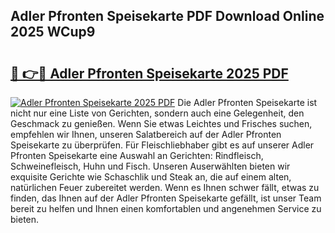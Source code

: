 ## Adler Pfronten Speisekarte PDF Download Online 2025 WCup9

# <h2><a href="http://gc6jc9.nevu.top/?p=Adler+Pfronten+Speisekarte">🔗 👉🔴 Adler Pfronten Speisekarte 2025 PDF</a></h2>

[![Adler Pfronten Speisekarte 2025 PDF](https://i.imgur.com/dBaPXMq.png)](http://gc6jc9.nevu.top/?p=Adler+Pfronten+Speisekarte)
Die Adler Pfronten Speisekarte ist nicht nur eine Liste von Gerichten, sondern auch eine Gelegenheit, den Geschmack zu genießen. Wenn Sie etwas Leichtes und Frisches suchen, empfehlen wir Ihnen, unseren Salatbereich auf der Adler Pfronten Speisekarte zu überprüfen. Für Fleischliebhaber gibt es auf unserer Adler Pfronten Speisekarte eine Auswahl an Gerichten: Rindfleisch, Schweinefleisch, Huhn und Fisch. Unseren Auserwählten bieten wir exquisite Gerichte wie Schaschlik und Steak an, die auf einem alten, natürlichen Feuer zubereitet werden. Wenn es Ihnen schwer fällt, etwas zu finden, das Ihnen auf der Adler Pfronten Speisekarte gefällt, ist unser Team bereit zu helfen und Ihnen einen komfortablen und angenehmen Service zu bieten.
